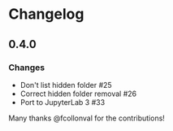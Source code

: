 # Changelog

<!-- <START NEW CHANGELOG ENTRY> -->

## 0.4.0

### Changes

- Don't list hidden folder #25
- Correct hidden folder removal #26 
- Port to JupyterLab 3 #33 

Many thanks @fcollonval for the contributions!

<!-- <END NEW CHANGELOG ENTRY> -->